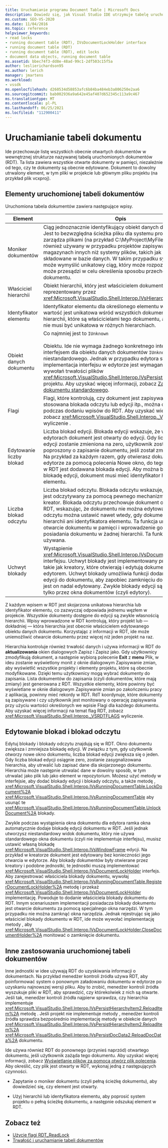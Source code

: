 ```yaml
---
title: Uruchamianie programu Document Table | Microsoft Docs
description: Dowiedz się, jak Visual Studio IDE utrzymuje tabelę uruchomionych dokumentów, która zawiera wszystkie otwarte dokumenty w pamięci.
ms.custom: SEO-VS-2020
ms.date: 11/04/2016
ms.topic: reference
helpviewer_keywords:
- read locks
- running document table (RDT), IVsDocumentLockHolder interface
- running document table (RDT)
- running document table (RDT), edit locks
- document data objects, running document table
ms.assetid: bbec74f3-dd8e-48ad-99c1-2df503c15f5a
author: leslierichardson95
ms.author: lerich
manager: jmartens
ms.workload:
- vssdk
ms.openlocfilehash: d260534d58853afc6b84ba484eb3a806250e2aa6
ms.sourcegitcommit: bab002936a9a642e45af407d652345c113a9c467
ms.translationtype: MT
ms.contentlocale: pl-PL
ms.lasthandoff: 06/25/2021
ms.locfileid: "112900411"
---
```

# <a name="running-document-table"></a>Uruchamianie tabeli dokumentu
Ide przechowuje listę wszystkich obecnie otwartych dokumentów w wewnętrznej strukturze nazywanej tabelą uruchomionych dokumentów (RDT). Ta lista zawiera wszystkie otwarte dokumenty w pamięci, niezależnie od tego, czy te dokumenty są obecnie edytowane. Dokument to dowolny utrwalony element, w tym pliki w projekcie lub głównym pliku projektu (na przykład plik vcxproj).

## <a name="elements-of-the-running-document-table"></a>Elementy uruchomionej tabeli dokumentów
 Uruchomiona tabela dokumentów zawiera następujące wpisy.

|Element|Opis|
|-------------|-----------------|
|Moniker dokumentów|Ciąg jednoznacznie identyfikujący obiekt danych dokumentu. Jest to bezwzględna ścieżka pliku dla systemu projektu, który zarządza plikami (na przykład C:\MyProject\MyFile). Ten ciąg jest również używany w przypadku projektów zapisywanych w magazynach innych niż systemy plików, takich jak procedury składowane w bazie danych. W takim przypadku system projektu może wymyślić unikatowy ciąg, który może rozpoznać i być może przesądzi w celu określenia sposobu przechowywania dokumentu.|
|Właściciel hierarchii|Obiekt hierarchii, który jest właścicielem dokumentu, reprezentowany przez <xref:Microsoft.VisualStudio.Shell.Interop.IVsHierarchy> interfejs.|
|Identyfikator elementu|Identyfikator elementu dla określonego elementu w hierarchii. Ta wartość jest unikatowa wśród wszystkich dokumentów w hierarchii, które są właścicielami tego dokumentu, ale ta wartość nie musi być unikatowa w różnych hierarchiach.|
|Obiekt danych dokumentu|Co najmniej jest to `IUnknown`<br /><br /> Obiektu. Ide nie wymaga żadnego konkretnego interfejsu poza interfejsem dla obiektu danych dokumentów `IUnknown` edytora niestandardowego. Jednak w przypadku edytora standardowego implementacja interfejsu w edytorze jest wymagana do obsługi wywołań trwałości plików <xref:Microsoft.VisualStudio.Shell.Interop.IVsPersistDocData2> z projektu. Aby uzyskać więcej informacji, zobacz [Zapisywanie dokumentu standardowego](../../extensibility/internals/saving-a-standard-document.md).|
|Flagi|Flagi, które kontrolują, czy dokument jest zapisywany, czy jest stosowana blokada odczytu lub edycji itp., można określić podczas dodaniu wpisów do RDT. Aby uzyskać więcej informacji, zobacz <xref:Microsoft.VisualStudio.Shell.Interop._VSRDTFLAGS> wyliczenie .|
|Edytowanie liczby blokad|Liczba blokad edycji. Blokada edycji wskazuje, że w niektórych edytorach dokument jest otwarty do edycji. Gdy liczba blokad edycji zostanie zmieniona na zero, użytkownik zostanie poproszony o zapisanie dokumentu, jeśli został zmodyfikowany. Na przykład za każdym razem, gdy otwierasz dokument w edytorze za pomocą polecenia Nowe okno, do tego dokumentu w RDT jest dodawana blokada edycji.  Aby można było ustawić blokadę edycji, dokument musi mieć identyfikator hierarchii lub elementu.|
|Liczba blokad odczytu|Liczba blokad odczytu. Blokada odczytu wskazuje, że dokument jest odczytywany za pomocą pewnego mechanizmu, takiego jak kreator. Blokada odczytu przechowuje dokument o aktywności w RDT, wskazując, że dokumentu nie można edytować. Blokadę odczytu można ustawić nawet wtedy, gdy dokument nie ma hierarchii ani identyfikatora elementu. Ta funkcja umożliwia otwarcie dokumentu w pamięci i wprowadzenie go w RDT bez posiadania dokumentu w żadnej hierarchii. Ta funkcja jest rzadko używana.|
|Uchwyt blokady|Wystąpienie <xref:Microsoft.VisualStudio.Shell.Interop.IVsDocumentLockHolder> interfejsu. Uchwyt blokady jest implementowany przez funkcje, takie jak kreatory, które otwierają i edytują dokumenty poza edytorem. Uchwyt blokady umożliwia funkcji dodanie blokady edycji do dokumentu, aby zapobiec zamknięciu dokumentu, gdy jest on nadal edytowany. Zwykle blokady edycji są dodawane tylko przez okna dokumentów (czyli edytory).|

 Z każdym wpisem w RDT jest skojarzona unikatowa hierarchia lub identyfikator elementu, co zazwyczaj odpowiada jednemu węzłem w projekcie. Wszystkie dokumenty dostępne do edycji są zwykle własnością hierarchii. Wpisy wprowadzone w RDT kontrolują, który projekt lub — dokładniej — która hierarchia jest obecnie właścicielem edytowanego obiektu danych dokumentu. Korzystając z informacji w RDT, ide może uniemożliwić otwarcie dokumentu przez więcej niż jeden projekt na raz.

 Hierarchia kontroluje również trwałość danych i używa informacji w RDT  do **aktualizowania** okien dialogowych Zapisz i Zapisz jako. Gdy użytkownicy zmodyfikują dokument, a następnie wybiorą polecenie  **Exit** z **menu** Plik, w ideu zostanie wyświetlony monit z oknie dialogowym Zapisywanie zmian, aby wyświetlić wszystkie projekty i elementy projektu, które są obecnie modyfikowane. Dzięki temu użytkownicy mogą wybrać dokumenty do zapisania. Lista dokumentów do zapisania (czyli dokumentów, które mają zmiany) jest generowana z RDT. Wszystkie elementy, które powinny  być wyświetlane w oknie dialogowym Zapisywanie zmian po zakończeniu pracy z aplikacją, powinny mieć rekordy w RDT. RdT koordynuje, które dokumenty są zapisywane i czy użytkownik jest monitowany o operację zapisywania przy użyciu wartości określonych we wpisie Flagi dla każdego dokumentu. Aby uzyskać więcej informacji na temat flag RDT, zobacz <xref:Microsoft.VisualStudio.Shell.Interop._VSRDTFLAGS> wyliczenie.

## <a name="edit-locks-and-read-locks"></a>Edytowanie blokad i blokad odczytu
 Edytuj blokady i blokady odczytu znajdują się w RDT. Okno dokumentu zwiększa i zmniejsza blokadę edycji. W związku z tym, gdy użytkownik otworzy nowe okno dokumentu, liczba blokad edycji zwiększa się o jeden. Gdy liczba blokad edycji osiągnie zero, zostanie zasygnalizowana hierarchia, aby utrwalić lub zapisać dane dla skojarzonego dokumentu. Hierarchia może następnie utrwalać dane w dowolny sposób, w tym utrwalać jako plik lub jako element w repozytorium. Możesz użyć metody w interfejsie, aby dodać blokady edycji i blokady odczytu, a także metodę , <xref:Microsoft.VisualStudio.Shell.Interop.IVsRunningDocumentTable.LockDocument%2A> <xref:Microsoft.VisualStudio.Shell.Interop.IVsRunningDocumentTable> aby usunąć te <xref:Microsoft.VisualStudio.Shell.Interop.IVsRunningDocumentTable.UnlockDocument%2A> blokady.

 Zwykle podczas wystąpienia okna dokumentu dla edytora ramka okna automatycznie dodaje blokadę edycji dokumentu w RDT. Jeśli jednak utworzysz niestandardowy widok dokumentu, który nie używa standardowego okna dokumentu (czyli nie implementuje interfejsu), musisz ustawić własną blokadę <xref:Microsoft.VisualStudio.Shell.Interop.IVsWindowFrame> edycji. Na przykład w kreatorze dokument jest edytowany bez konieczności jego otwarcia w edytorze. Aby blokady dokumentów były otwierane przez kreatory i podobne jednostki, te jednostki muszą implementować <xref:Microsoft.VisualStudio.Shell.Interop.IVsDocumentLockHolder> interfejs. Aby zarejestrować właściciela blokady dokumentu, wywołaj <xref:Microsoft.VisualStudio.Shell.Interop.IVsRunningDocumentTable.RegisterDocumentLockHolder%2A> metodę i przekaż <xref:Microsoft.VisualStudio.Shell.Interop.IVsDocumentLockHolder> implementację. Powoduje to dodanie właściciela blokady dokumentu do RDT. Innym scenariuszem implementacji posiadacza blokady dokumentu jest otwarcie dokumentu za pomocą specjalnego okna narzędzi. W tym przypadku nie można zamknąć okna narzędzia. Jednak rejestrując się jako właściciel blokady dokumentu w RDT, ide może wywołać implementację metody , aby <xref:Microsoft.VisualStudio.Shell.Interop.IVsDocumentLockHolder.CloseDocumentHolder%2A> monitować o zamknięcie dokumentu.

## <a name="other-uses-of-the-running-document-table"></a>Inne zastosowania uruchomionej tabeli dokumentów
 Inne jednostki w idee używają RDT do uzyskiwania informacji o dokumentach. Na przykład menedżer kontroli źródła używa RDT, aby poinformować system o ponownym załadowaniu dokumentu w edytorze po uzyskaniu najnowszej wersji pliku. Aby to zrobić, menedżer kontroli źródła wyszukuje pliki w RDT, aby sprawdzić, czy którekolwiek z nich są otwarte. Jeśli tak, menedżer kontroli źródła najpierw sprawdza, czy hierarchia implementuje <xref:Microsoft.VisualStudio.Shell.Interop.IVsPersistHierarchyItem2.ReloadItem%2A> metodę . Jeśli projekt nie implementuje metody , menedżer kontroli źródła sprawdza bezpośrednio implementację metody w obiekcie danych <xref:Microsoft.VisualStudio.Shell.Interop.IVsPersistHierarchyItem2.ReloadItem%2A> <xref:Microsoft.VisualStudio.Shell.Interop.IVsPersistDocData2.ReloadDocData%2A> dokumentu.

 Ide używa również RDT do ponownego (przynieś naprzód) otwartego dokumentu, jeśli użytkownik zażąda tego dokumentu. Aby uzyskać więcej informacji, zobacz [Wyświetlanie plików za pomocą otwórz plik polecenia](../../extensibility/internals/displaying-files-by-using-the-open-file-command.md). Aby określić, czy plik jest otwarty w RDT, wykonaj jedną z następujących czynności.

- Zapytanie o moniker dokumentu (czyli pełną ścieżkę dokumentu), aby dowiedzieć się, czy element jest otwarty.

- Użyj hierarchii lub identyfikatora elementu, aby poprosić system projektu o pełną ścieżkę dokumentu, a następnie odszukaj element w RDT.

## <a name="see-also"></a>Zobacz też
- [Użycie flagi RDT_ReadLock](../../extensibility/internals/rdt-readlock-usage.md)
- [Trwałość i uruchamianie tabeli dokumentów](../../extensibility/internals/persistence-and-the-running-document-table.md)
